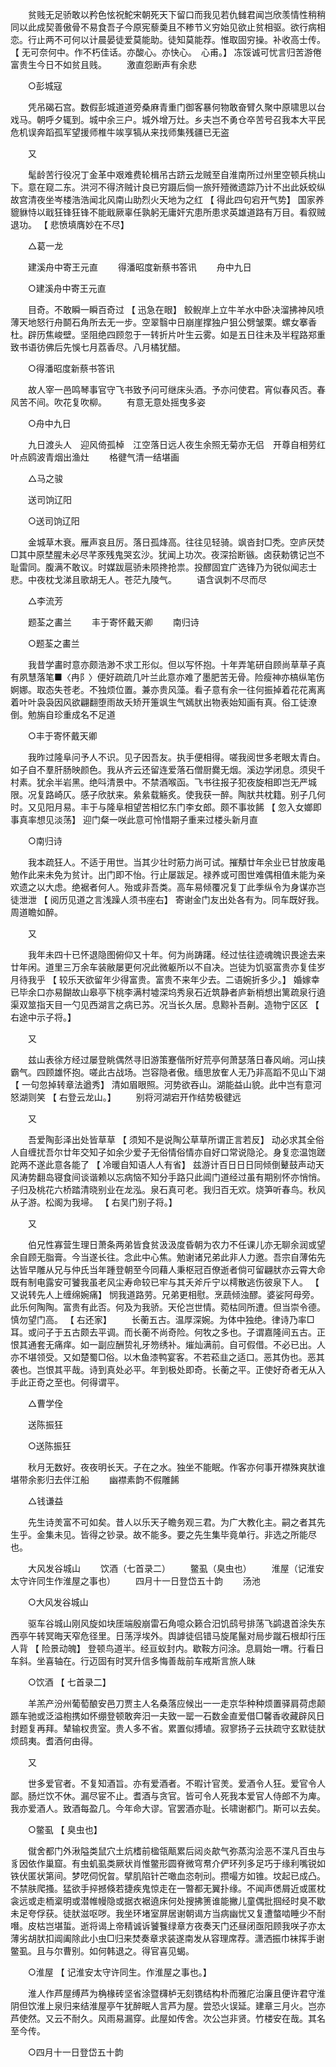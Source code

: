 <!-- { "loadSidebar": true } -->
　　贫贱无足骄敢以矜色怰祝鮀宋朝死天下留口而我见若仇雠君闻岂欣羡情性稍稍同以此成契善傲骨不易食吾子今原宪藜羮且不糁节义穷始见欲止贫相驱。欲行病相恋。行止两不可何以计晨晏徒爱莫能助。徒知莫能荐。惟取固穷操。补收高士传。 【 无可奈何中。作不朽佳话。亦酸心。亦快心。　心甫。】 冻馁诚可忧言归苦游倦富贵生今日不如贫且贱。
　　激直怨断声有余悲

　　○彭城寇

　　凭吊碣石宫。数假彭城道道旁桑麻青重门御客暴何物敢奋臂久聚中原啸思以台戏马。朝呼夕辄到。城中余三户。城外增万灶。乡夫岂不勇仓卒苦号召我本大平民危机误奔蹈孤军望援师椎牛竢享犒从来找师集残疆已无盗

　　又

　　髦龄苦行役况丁金革中艰难费轮楫吊古跻云龙贼至自淮南所过州里空顿兵桃山下。意在窥二东。洪河不得济贼计良已穷蹑后倘一旅歼殪微遗踪乃计不出此妖蛟纵故宫清夜坐岑楼浩浩闻北风南山助烈火天地为之红 【 得此四句宕开气势】 国家养貔貅恃以戢狂锋狂锋不能戢厥辜任孰躬无庸奸宄患所患求英雄道路有万目。看叙贼退功。 【 悲愤填膺妙在不尽】

　　△葛一龙

　　建溪舟中寄王元直
　　得潘昭度新蔡书答讯
　　舟中九日

　　○建溪舟中寄王元直

　　目奇。不敢瞬一瞬百奇过 【 迅急在眼】 鲛鲵岸上立牛羊水中卧决溜拂神风喷薄天地怒行舟鬬石角所去无一步。空翠翳中日崩崖撑独户狙公劈皱栗。螺女搴香杜。辟历焦峻壁。坚阻绝四顾忽于一转折片叶生云雾。如是五日往未及半程路郑重致书语彷佛后先悞七月荔香尽。八月橘犹醋。

　　○得潘昭度新蔡书答讯

　　故人宰一邑鸣琴事官守飞书致予问可继床头酒。予亦问使君。宵似春风否。春风苦不间。吹花复吹柳。
　　有意无意处摇曳多姿

　　○舟中九日

　　九日渡头人　迎风倚孤棹　江空落日远人夜生余照无菊亦无侣　开尊自相劳红叶点鸥波青烟出渔灶
　　格徤气清一结堪画

　　△马之骏

　　送司饷辽阳

　　○送司饷辽阳

　　金城草木衰。雁声哀且厉。落日孤烽高。往往见轻骑。飒沓封□秃。空庐厌焚□其中原埜腥未必尽芊豕残鬼哭玄沙。犹闻上功次。夜深拾断镞。卤获勅镌记岂不耻雷同。腹满不敢议。时媒跋扈骄未陨搀抢祟。投醪固宜广选锋乃为锐似闻志士悲。中夜枕戈涕且歌胡无人。苍茫九陵气。
　　语含讽刺不尽而尽

　　△李流芳

　　题荃之畵兰
　　丰于寄怀戴天卿
　　南归诗

　　○题荃之畵兰

　　我昔学畵时意亦颇浩渺不求工形似。但以写怀抱。十年弄笔研自顾尚草草子真有夙慧落笔■〈冉阝〉便好疏疏几叶兰此意亦难了墨肥苦无骨。险瘦神亦槁纵笔伤婀娜。取态失苍老。不独烦位置。兼亦贵风藻。看子意有余一往何振掉着花花离离着叶叶袅袅因风欲翩翻堕雨故夭矫开箑飒生气嫣肰出物表始知画有真。俗工徒潦倒。勉旃自珍重成名不足道

　　○丰于寄怀戴天卿

　　我昨过隆阜问予人不识。见子因吾友。执手便相得。嗟我阅世多老眼太青白。如子自不羣肝肠映颜色。我从齐云还留连爱落石僧厨爨无烟。溪边学闭息。须臾千村素。犹余半岩黑。绝呌清景中。不禁酒喉函。飞书往报子犯夜旋相即岂无严城限。况复路崎仄。感子欣肰来。絫絫载觞炙。使我获一醉。陶肰共枕籍。别子几何时。又见阳月易。丰于与隆阜相望苦相忆东门李女郎。颇不事妆餙 【 忽入女嫏即事真率想见淡荡】 迎门粲一咲此意可怜惜期子重来过楼头新月直

　　○南归诗

　　我本疏狂人。不适于用世。当其少壮时筋力尚可试。摧頺廿年余业已甘放废黾勉作此来未免为贫计。出门即不怡。行止屡跋足。禄养或可图世难偶相值未能为亲欢遗之以大虑。绝裾者何人。殆或非吾类。高车易倾覆况复丁此季纵令为身谋亦岂徒泄泄 【 阅历见道之言浅躁人须书座右】 寄谢金门友出处各有为。同车既好我。周道瞻如醉。

　　又

　　我年未四十已怀退隐图俯仰又十年。何为尚踌躇。经过怯往迹魂魄识畏途去来廿年闲。道里三万余车装敝屡更何况此微躯所以不自决。岂徒为饥驱富贵亦复佳岁月待我乎 【 较乐天欲留年少得富贵。富贵不来年少去。二语婉折多少。】 婚嫁幸已毕余口亦易餬故山皋亭下桃李满村墟深坞秀泉石近筑静者庐新梢想出篱疏泉行遶渠双筮指天目一勺见西湖言之病已苏。况当长久居。息黥补吾劓。造物宁区区 【 右途中示子将。】

　　又

　　兹山表徐方经过屡登眺偶然寻旧游策蹇偕所好荒亭何萧瑟落日春风峭。河山挟霸气。四顾雄怀抱。嗟此古战场。岂容隐者傲。缅思放隺人无乃非高蹈不见山下湖 【 一句忽掉转章法遒秀】 清如眉眼照。河势欲吞山。湖能益山貌。此中岂有意河怒湖则笑 【 右登云龙山。】
　　别将河湖宕开作结势极徤远

　　又

　　吾爱陶彭泽出处皆草草 【 须知不是说陶公草草所谓正言若反】 动必求其全俗人自缠扰吾尔廿年交知子如余少爱子无俗情俗情亦自好口常说隐沦。身复恋温饱蹉跎两不遂此意各能了 【 冷暖自知语人人有省】 兹游计百日日日同倾倒鼙鼓声动天风涛势翻岛寝食间谈谐赖以忘病恼不知分手路只此阊门道经过虽有期别怀亦悄悄。子归及桃花六桥踏清晓别业在龙泓。泉石真可老。我归百无欢。烧笋听春鸟。秋风从子游。松阁为我埽。 【 右吴门别子将。】

　　又

　　伯兄性寡营生理日萧条两弟皆食贫汲汲度昏朝为农力不任课儿亦无聊余润或望余自顾无脂膏。今当遂长往。念此中心焦。勉谢诸兄弟此非人力邀。吾宗自薄佑先达皆早雕从兄与仲氏当年踵登朝至今同藉人秉枢冠百僚逝者倘可留翩肰亦云霄大命既有制电露安可饕我虽老风尘寿命较已牢与其夭斧斤宁以樗散逃伤彼泉下人。 【 又说转先人上缠绵婉痛】 悯我道路劳。兄弟更相慰。烹蔬倾浊醪。婆娑阿母旁。此乐何陶陶。富贵有此否。何及为我骄。天伦岂世情。菀枯同所遭。但当崇令德。慎勿望门高。 【 右还家】
　　长蘅五古。温厚深婉。为体中独绝。律诗乃率□耳。或问子于五古颇去平调。而长蘅不尚奇险。何牧之多也。子谓嘉隆间五古。正恨其通套无痛痒。如一副应酬贽礼牙笏绣补。熣灿满前。自可假借。不必已出。人亦不堪领受。又如楚蜀□俗。以木鱼漆鸭宴客。不若菘韭之适口。恶其伪也。恶其袭也。岂恨其平哉。诗到真处必平。年到极处即奇。长蘅之平。正使好奇者无从入手此正奇之至也。何得谓平。

　　△曹学佺

　　送陈振狂

　　○送陈振狂

　　秋月无数好。夜夜明长天。子在之水。独坐不能眠。作客亦何事开襟殊爽肰谁堪带余影归去伴江船
　　幽襟素韵不假雕餙

　　△钱谦益

　　先生诗羙富不可如矣。昔人以乐天子瞻务观三君。为广大教化主。嗣之者其先生乎。金集未见。皆得之钞录。故不能多。要之先生集毕竟单行。非选之所能尽也。

　　大风发谷城山
　　饮酒（七首录二）
　　鳖虱（臭虫也）
　　淮屋（记淮安太守许同生作淮屋之事也）
　　四月十一日登岱五十韵
　　汤池

　　○大风发谷城山

　　驱车谷城山刚风旋如块厓端殷崩雷石角噫众籁合汨饥鸱号排荡飞鹢退首涂失东西亭午转冥晦天窄危径里。日荡浮埃外。舆謼徒侣错马旋尾鬣对局步蹴石根却行压人背 【 险景动魄】 登顿鸟道半。经亘蚁封内。歇鞍方问涂。息肩始一喟。行看日车斜。坐喜轴在。行迈固有时冥升信多悔善哉前车戒斯言旅人昧

　　○饮酒 【 七首录二】

　　羊羔产汾州葡萄酿安邑刀贾主人名桑落应候出一一走京华种种烦置驿肩荷虑颠踬车驰或泛溢枹携如怀绷登顿敢奔汨一夫致一罂一石数金直爱借□馨香收藏辟风日封题复再拜。辇输权贵室。贵人多不省。累置似搏埴。寂寥扬子云扶疏守玄默徒肰烦鸱夷。耆酒何由得。

　　又

　　世多爱官者。不复知酒旨。亦有爱酒者。不暇计官羙。爱酒令人狂。爱官令人鄙。肠烂饮不休。漏尽宦不止。耆酒与贪官。皆可令人死我本爱官人侍郎不为庳。我亦爱酒人。致酒每盈几。今年命大谬。官罢酒亦耻。长啸谢都门。斯可以去矣。

　　○鳖虱 【 臭虫也】

　　僦舍都门外湫隘类鼠穴土炕榰前楹瓴甋累后闼炎歊气弥蒸沟浍恶不渫凡百虫与豸因依作巢窟。有虫虮虱类厥状肖惟鳖形圆脊微穹帬介俨环列多足巧于缘利嘴锐如铁伏匿状第间。梦呓伺怳曶。擘肌陷针芒噉血恣剞刓。攒嘬方如锥。坟起已成凸。不禁肤爬搔。猛欲手捽撼倏若捷疾鬼惊走在一暼都无翼扑缘。不闻声僁屑近或匿枕衾远或走栭楶明或潜帷幔隐或据衣裾遶床何处搜拂箦谁能撇儿童偶批掴经时臭不歇未足夸俘获。徒肰滋呕哕。我坐环堵室屏居谢朝谒方当病幽忧又复遭螫啮睡少不耐噆。皮枯岂堪蜇。逝将谒上帝精诚诉饕餮绿章方夜奏天门还昼闭亟阳顾我咲子亦太薄劣胡肰扣阊阖除此小虫□归来焚奏章求装遂南发从容理席荐。潇洒振巾袜挥手谢鳖虱。且与尔曹别。如何韩退之。得官喜见蝎。

　　○淮屋 【 记淮安太守许同生。作淮屋之事也。】

　　淮人作芦屋缚芦为桷椽砖坚省涂暨欂栌无刻镌结构朴而雅庀治廉且便许君守淮阴但饮淮上泉归来结淮屋亭午犹醉眠人言芦为屋。尝恐火误延。建章三月火。岂亦芦使然。又云不耐久。风雨易漏穿。此屋如传舍。次公岂非贤。竹楼安在哉。其名至今传。

　　○四月十一日登岱五十韵

